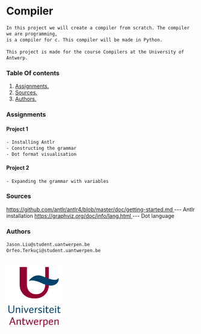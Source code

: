 # Compiler
    In this project we will create a compiler from scratch. The compiler we are programming, 
    is a compiler for c. This compiler will be made in Python.
    
    This project is made for the course Compilers at the University of Antwerp.

### Table Of contents
1. [ Assignments. ](#assign)
2. [ Sources. ](#sources)
3. [ Authors. ](#authors)

<a name="assign"></a>
### Assignments
#### Project 1
    - Installing Antlr
    - Constructing the grammar
    - Dot format visualisation

#### Project 2
    - Expanding the grammar with variables

<a name="sources"></a>
### Sources
[ https://github.com/antlr/antlr4/blob/master/doc/getting-started.md ](#Antlr) --- Antlr installation
[ https://graphviz.org/doc/info/lang.html ](#Dot_language) --- Dot language

<a name="authors"></a>
### Authors
    Jason.Liu@student.uantwerpen.be
    Orfeo.Terkuçi@student.uantwerpen.be


<br>
<img src="Pictures/UA.png" alt="drawing" style="width:150px;"/>